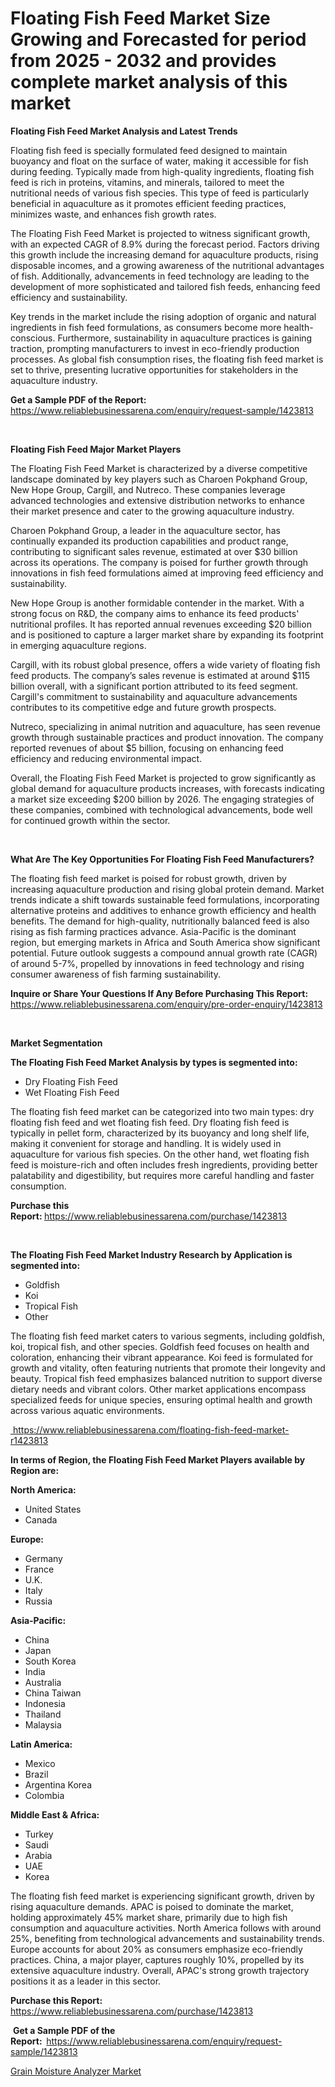 <p><h1>Floating Fish Feed Market Size Growing and Forecasted for period from 2025 - 2032 and provides complete market analysis of this market</h1></p><p><strong>Floating Fish Feed Market Analysis and Latest Trends</strong></p>
<p><p>Floating fish feed is specially formulated feed designed to maintain buoyancy and float on the surface of water, making it accessible for fish during feeding. Typically made from high-quality ingredients, floating fish feed is rich in proteins, vitamins, and minerals, tailored to meet the nutritional needs of various fish species. This type of feed is particularly beneficial in aquaculture as it promotes efficient feeding practices, minimizes waste, and enhances fish growth rates.</p><p>The Floating Fish Feed Market is projected to witness significant growth, with an expected CAGR of 8.9% during the forecast period. Factors driving this growth include the increasing demand for aquaculture products, rising disposable incomes, and a growing awareness of the nutritional advantages of fish. Additionally, advancements in feed technology are leading to the development of more sophisticated and tailored fish feeds, enhancing feed efficiency and sustainability.</p><p>Key trends in the market include the rising adoption of organic and natural ingredients in fish feed formulations, as consumers become more health-conscious. Furthermore, sustainability in aquaculture practices is gaining traction, prompting manufacturers to invest in eco-friendly production processes. As global fish consumption rises, the floating fish feed market is set to thrive, presenting lucrative opportunities for stakeholders in the aquaculture industry.</p></p>
<p><strong>Get a Sample PDF of the Report:&nbsp;</strong> <a href="https://www.reliablebusinessarena.com/enquiry/request-sample/1423813?utm_campaign=3251&utm_medium=2&utm_source=Github&utm_content=ia&utm_term=30032025&utm_id=floating-fish-feed">https://www.reliablebusinessarena.com/enquiry/request-sample/1423813</a></p>
<p>&nbsp;</p>
<p><strong>Floating Fish Feed Major Market Players</strong></p>
<p><p>The Floating Fish Feed Market is characterized by a diverse competitive landscape dominated by key players such as Charoen Pokphand Group, New Hope Group, Cargill, and Nutreco. These companies leverage advanced technologies and extensive distribution networks to enhance their market presence and cater to the growing aquaculture industry.</p><p>Charoen Pokphand Group, a leader in the aquaculture sector, has continually expanded its production capabilities and product range, contributing to significant sales revenue, estimated at over $30 billion across its operations. The company is poised for further growth through innovations in fish feed formulations aimed at improving feed efficiency and sustainability.</p><p>New Hope Group is another formidable contender in the market. With a strong focus on R&D, the company aims to enhance its feed products' nutritional profiles. It has reported annual revenues exceeding $20 billion and is positioned to capture a larger market share by expanding its footprint in emerging aquaculture regions.</p><p>Cargill, with its robust global presence, offers a wide variety of floating fish feed products. The company’s sales revenue is estimated at around $115 billion overall, with a significant portion attributed to its feed segment. Cargill's commitment to sustainability and aquaculture advancements contributes to its competitive edge and future growth prospects.</p><p>Nutreco, specializing in animal nutrition and aquaculture, has seen revenue growth through sustainable practices and product innovation. The company reported revenues of about $5 billion, focusing on enhancing feed efficiency and reducing environmental impact.</p><p>Overall, the Floating Fish Feed Market is projected to grow significantly as global demand for aquaculture products increases, with forecasts indicating a market size exceeding $200 billion by 2026. The engaging strategies of these companies, combined with technological advancements, bode well for continued growth within the sector.</p></p>
<p>&nbsp;</p>
<p><strong>What Are The Key Opportunities For Floating Fish Feed Manufacturers?</strong></p>
<p><p>The floating fish feed market is poised for robust growth, driven by increasing aquaculture production and rising global protein demand. Market trends indicate a shift towards sustainable feed formulations, incorporating alternative proteins and additives to enhance growth efficiency and health benefits. The demand for high-quality, nutritionally balanced feed is also rising as fish farming practices advance. Asia-Pacific is the dominant region, but emerging markets in Africa and South America show significant potential. Future outlook suggests a compound annual growth rate (CAGR) of around 5-7%, propelled by innovations in feed technology and rising consumer awareness of fish farming sustainability.</p></p>
<p><strong>Inquire or Share Your Questions If Any Before Purchasing This Report:</strong> <a href="https://www.reliablebusinessarena.com/enquiry/pre-order-enquiry/1423813?utm_campaign=3251&utm_medium=2&utm_source=Github&utm_content=ia&utm_term=30032025&utm_id=floating-fish-feed">https://www.reliablebusinessarena.com/enquiry/pre-order-enquiry/1423813</a></p>
<p>&nbsp;</p>
<p><strong>Market Segmentation</strong></p>
<p><strong>The Floating Fish Feed Market Analysis by types is segmented into:</strong></p>
<p><ul><li>Dry Floating Fish Feed</li><li>Wet Floating Fish Feed</li></ul></p>
<p><p>The floating fish feed market can be categorized into two main types: dry floating fish feed and wet floating fish feed. Dry floating fish feed is typically in pellet form, characterized by its buoyancy and long shelf life, making it convenient for storage and handling. It is widely used in aquaculture for various fish species. On the other hand, wet floating fish feed is moisture-rich and often includes fresh ingredients, providing better palatability and digestibility, but requires more careful handling and faster consumption.</p></p>
<p><strong>Purchase this Report:&nbsp;</strong><a href="https://www.reliablebusinessarena.com/purchase/1423813?utm_campaign=3251&utm_medium=2&utm_source=Github&utm_content=ia&utm_term=30032025&utm_id=floating-fish-feed">https://www.reliablebusinessarena.com/purchase/1423813</a></p>
<p>&nbsp;</p>
<p><strong>The Floating Fish Feed Market Industry Research by Application is segmented into:</strong></p>
<p><ul><li>Goldfish</li><li>Koi</li><li>Tropical Fish</li><li>Other</li></ul></p>
<p><p>The floating fish feed market caters to various segments, including goldfish, koi, tropical fish, and other species. Goldfish feed focuses on health and coloration, enhancing their vibrant appearance. Koi feed is formulated for growth and vitality, often featuring nutrients that promote their longevity and beauty. Tropical fish feed emphasizes balanced nutrition to support diverse dietary needs and vibrant colors. Other market applications encompass specialized feeds for unique species, ensuring optimal health and growth across various aquatic environments.</p></p>
<p><a href="https://www.reliablebusinessarena.com/floating-fish-feed-market-r1423813?utm_campaign=3251&utm_medium=2&utm_source=Github&utm_content=ia&utm_term=30032025&utm_id=floating-fish-feed">&nbsp;https://www.reliablebusinessarena.com/floating-fish-feed-market-r1423813</a></p>
<p><strong>In terms of Region, the Floating Fish Feed Market Players available by Region are:</strong></p>
<p>
    <p> <strong> North America: </strong>
        <ul>
            <li>United States</li>
            <li>Canada</li>
        </ul>
        </p> 
    <p> <strong> Europe: </strong>
        <ul>
            <li>Germany</li>
            <li>France</li>
            <li>U.K.</li>
            <li>Italy</li>
            <li>Russia</li>
        </ul>
        </p> 
    <p> <strong> Asia-Pacific: </strong>
        <ul>
            <li>China</li>
            <li>Japan</li>
            <li>South Korea</li>
            <li>India</li>
            <li>Australia</li>
            <li>China Taiwan</li>
            <li>Indonesia</li>
            <li>Thailand</li>
            <li>Malaysia</li>
        </ul>
        </p> 
    <p> <strong> Latin America: </strong>
        <ul>
            <li>Mexico</li>
            <li>Brazil</li>
            <li>Argentina Korea</li>
            <li>Colombia</li>
        </ul>
        </p> 
    <p> <strong> Middle East & Africa: </strong>
        <ul>
            <li>Turkey</li>
            <li>Saudi</li>
            <li>Arabia</li>
            <li>UAE</li>
            <li>Korea</li>
        </ul>
    </p>
    </p>
<p><p>The floating fish feed market is experiencing significant growth, driven by rising aquaculture demands. APAC is poised to dominate the market, holding approximately 45% market share, primarily due to high fish consumption and aquaculture activities. North America follows with around 25%, benefiting from technological advancements and sustainability trends. Europe accounts for about 20% as consumers emphasize eco-friendly practices. China, a major player, captures roughly 10%, propelled by its extensive aquaculture industry. Overall, APAC's strong growth trajectory positions it as a leader in this sector.</p></p>
<p><strong>Purchase this Report: </strong><a href="https://www.reliablebusinessarena.com/purchase/1423813?utm_campaign=3251&utm_medium=2&utm_source=Github&utm_content=ia&utm_term=30032025&utm_id=floating-fish-feed">https://www.reliablebusinessarena.com/purchase/1423813</a></p>
<p>&nbsp;<strong>Get a Sample PDF of the Report:&nbsp;&nbsp;</strong><a href="https://www.reliablebusinessarena.com/enquiry/request-sample/1423813?utm_campaign=3251&utm_medium=2&utm_source=Github&utm_content=ia&utm_term=30032025&utm_id=floating-fish-feed">https://www.reliablebusinessarena.com/enquiry/request-sample/1423813</a></p>
<p><strong></strong></p>
<p><p><a href="https://github.com/shrebasokib/Market-Research-Report-List-1/blob/main/grain-moisture-analyzer-market.md?utm_campaign=3251&utm_medium=2&utm_source=Github&utm_content=ia&utm_term=30032025&utm_id=floating-fish-feed">Grain Moisture Analyzer Market</a></p></p>